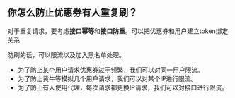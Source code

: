 ## 你怎么防止优惠券有人重复刷？

对于重复请求，要考虑**接口幂等**和**接口防重**。可以把优惠券和用户建立token绑定关系

防刷的话，可以限流以及加入黑名单处理。

- 为了防止某个用户请求优惠券过于频繁，我们可以对同一用户限流。
- 为了防止黄牛等模拟几个用户请求，我们可以对某个IP进行限流。
- 为了防止有人使用代理，每次请求都更换IP请求，我们可以对接口进行限流。

